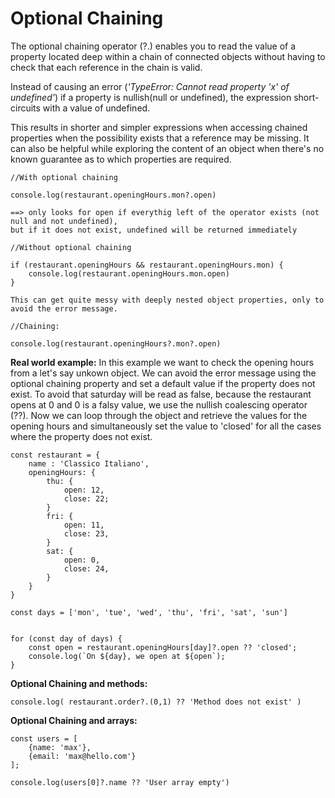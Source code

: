 # Optional Chaining

The optional chaining operator (?.) enables you to read the value of a property located deep within a chain of connected objects without having to check that each reference in the chain is valid.

Instead of causing an error (*'TypeError: Cannot read property 'x' of undefined'*) if a property is nullish(null or undefined), the expression short-circuits with a value of undefined.

This results in shorter and simpler expressions when accessing chained properties when the possibility exists that a reference may be missing. It can also be helpful while exploring the content of an object when there's no known guarantee as to which properties are required.

    //With optional chaining

    console.log(restaurant.openingHours.mon?.open)

    ==> only looks for open if everythig left of the operator exists (not null and not undefined),
    but if it does not exist, undefined will be returned immediately

    //Without optional chaining

    if (restaurant.openingHours && restaurant.openingHours.mon) {
        console.log(restaurant.openingHours.mon.open)
    }

    This can get quite messy with deeply nested object properties, only to avoid the error message.

    //Chaining:

    console.log(restaurant.openingHours?.mon?.open)

**Real world example:** In this example we want to check the opening hours from a let's say unkown object. We can avoid the error message using the optional chaining property and set a default value if the property does not exist. To avoid that saturday will be read as false, because the restaurant opens at 0 and 0 is a falsy value, we use the nullish coalescing operator (??). Now we can loop through the object and retrieve the values for the opening hours and simultaneously set the value to 'closed' for all the cases where the property does not exist.

    const restaurant = {
        name : 'Classico Italiano',
        openingHours: {
            thu: {
                open: 12,
                close: 22;
            }
            fri: {
                open: 11,
                close: 23,
            }
            sat: {
                open: 0,
                close: 24,
            }
        }
    }

    const days = ['mon', 'tue', 'wed', 'thu', 'fri', 'sat', 'sun']


    for (const day of days) {
        const open = restaurant.openingHours[day]?.open ?? 'closed';
        console.log(`On ${day}, we open at ${open`);
    }

**Optional Chaining and methods:**

    console.log( restaurant.order?.(0,1) ?? 'Method does not exist' )

**Optional Chaining and arrays:**

    const users = [
        {name: 'max'},
        {email: 'max@hello.com'}
    ];

    console.log(users[0]?.name ?? 'User array empty')